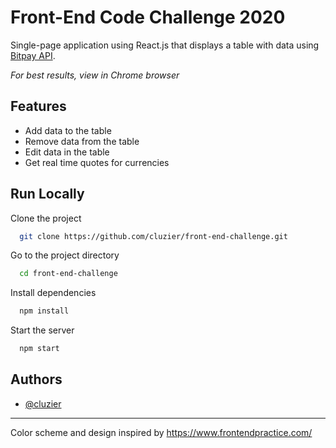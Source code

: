 
# Front-End Code Challenge 2020

Single-page application using React.js that displays a table with data using [Bitpay API](https://bitpay.com/api/rates/).

*For best results, view in Chrome browser*


## Features

- Add data to the table
- Remove data from the table
- Edit data in the table
- Get real time quotes for currencies


## Run Locally

Clone the project

```bash
  git clone https://github.com/cluzier/front-end-challenge.git
```

Go to the project directory

```bash
  cd front-end-challenge
```

Install dependencies

```bash
  npm install
```

Start the server

```bash
  npm start
```


## Authors

- [@cluzier](https://www.github.com/cluzier)

---
Color scheme and design inspired by https://www.frontendpractice.com/
